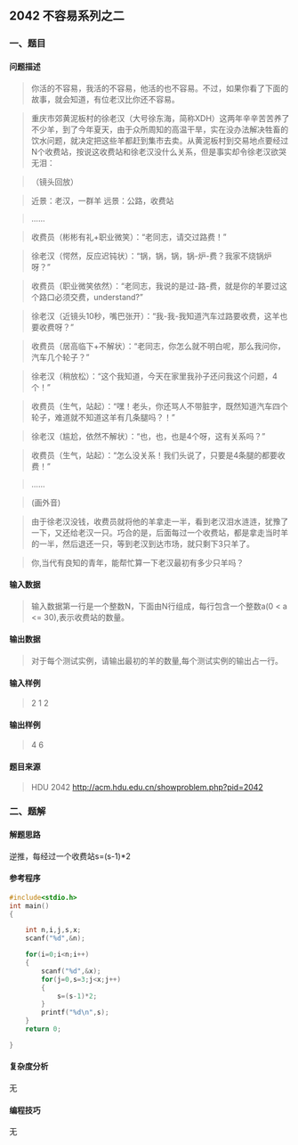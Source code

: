 ## 2042 不容易系列之二

### 一、题目

#### 问题描述

>你活的不容易，我活的不容易，他活的也不容易。不过，如果你看了下面的故事，就会知道，有位老汉比你还不容易。

>重庆市郊黄泥板村的徐老汉（大号徐东海，简称XDH）这两年辛辛苦苦养了不少羊，到了今年夏天，由于众所周知的高温干旱，实在没办法解决牲畜的饮水问题，就决定把这些羊都赶到集市去卖。从黄泥板村到交易地点要经过N个收费站，按说这收费站和徐老汉没什么关系，但是事实却令徐老汉欲哭无泪：

>（镜头回放）

>近景：老汉，一群羊
>远景：公路，收费站

>......

>收费员（彬彬有礼+职业微笑）：“老同志，请交过路费！”

>徐老汉（愕然，反应迟钝状）：“锅，锅，锅，锅-炉-费？我家不烧锅炉呀？”

>收费员（职业微笑依然）：“老同志，我说的是过-路-费，就是你的羊要过这个路口必须交费，understand?”

>徐老汉（近镜头10秒，嘴巴张开）：“我-我-我知道汽车过路要收费，这羊也要收费呀？”

>收费员（居高临下+不解状）：“老同志，你怎么就不明白呢，那么我问你，汽车几个轮子？”

>徐老汉（稍放松）：“这个我知道，今天在家里我孙子还问我这个问题，4个！”

>收费员（生气，站起）：“嘿！老头，你还骂人不带脏字，既然知道汽车四个轮子，难道就不知道这羊有几条腿吗？！”

>徐老汉（尴尬，依然不解状）：“也，也，也是4个呀，这有关系吗？”

>收费员（生气，站起）：“怎么没关系！我们头说了，只要是4条腿的都要收费！”

>......

>(画外音)

>由于徐老汉没钱，收费员就将他的羊拿走一半，看到老汉泪水涟涟，犹豫了一下，又还给老汉一只。巧合的是，后面每过一个收费站，都是拿走当时羊的一半，然后退还一只，等到老汉到达市场，就只剩下3只羊了。

>你,当代有良知的青年，能帮忙算一下老汉最初有多少只羊吗？

#### 输入数据

>输入数据第一行是一个整数N，下面由N行组成，每行包含一个整数a(0 < a <= 30),表示收费站的数量。

#### 输出数据

>对于每个测试实例，请输出最初的羊的数量,每个测试实例的输出占一行。

#### 输入样例

>2
>1
>2

#### 输出样例

>4
>6

#### 题目来源

>HDU 2042 http://acm.hdu.edu.cn/showproblem.php?pid=2042

### 二、题解

#### 解题思路

逆推，每经过一个收费站s=(s-1)*2

#### 参考程序

```c++
#include<stdio.h>
int main()
{

    int n,i,j,s,x;
    scanf("%d",&n);

    for(i=0;i<n;i++)
    {
        scanf("%d",&x);
        for(j=0,s=3;j<x;j++)
        {
            s=(s-1)*2;
        }
        printf("%d\n",s);
    }
    return 0;

}
```

#### 复杂度分析

无

#### 编程技巧

无